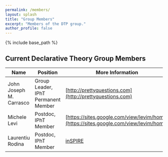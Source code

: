 ```yaml
---
permalink: /members/
layout: splash
title: "Group Members"
excerpt: "Members of the DTP group."
author_profile: false
---
```


{% include base_path %}

## Current Declarative Theory Group Members

| Name     | Position               |  More Information    |
| -------- |----------------------- |------------ |
| John Joseph M. Carrasco | Group Leader, IPhT Permanent Member | [http://prettyquestions.com](http://prettyquestions.com)|
| Michele Levi | Postdoc, IPhT Member | [https://sites.google.com/view/levim/home](https://sites.google.com/view/levim/home)|
| Laurentiu Rodina | Postdoc, IPhT Member | [inSPIRE](http://inspirehep.net/search?ln=en&ln=en&p=find+a+l+rodina&of=hb&action_search=Search&sf=&so=d&rm=&rg=100&sc=0)|
